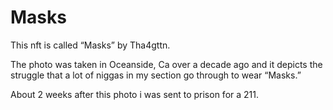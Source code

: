 # Masks

This nft is called “Masks” by Tha4gttn.

The photo was taken in Oceanside, Ca over a decade ago and it depicts the struggle that a lot of niggas in my section go through to wear “Masks.”

About 2 weeks after this photo i was sent to prison for a 211.

